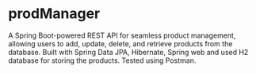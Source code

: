 # prodManager
A Spring Boot-powered REST API for seamless product management, allowing users to add, update, delete, and retrieve products from the database. Built with Spring Data JPA, Hibernate, Spring web and used H2 database for storing the products. Tested using Postman.
